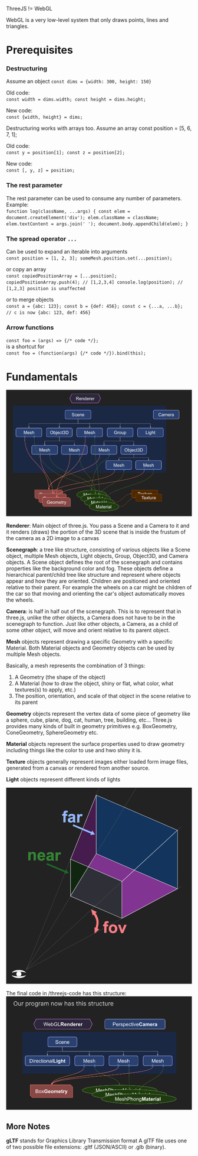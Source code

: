ThreeJS != WebGL

WebGL is a very low-level system that only draws points, lines and triangles.


# Prerequisites

### Destructuring
Assume an object `const dims = {width: 300, height: 150}` 

Old code: \
`
const width = dims.width;
const height = dims.height;
`

New code: \
`
const {width, height} = dims;
`

Destructuring works with arrays too. Assume an array const position = [5, 6, 7, 1];

Old code: \
`
const y = position[1];
const z = position[2];
`

New code: \
`
const [, y, z] = position;
`

### The rest parameter
The rest parameter can be used to consume any number of parameters. Example: \
`
function log(className, ...args) {
   const elem = document.createElement('div');
   elem.className = className;
   elem.textContent = args.join(' ');
   document.body.appendChild(elem);
 }
`

### The spread operator `...`
Can be used to expand an iterable into arguments \
`
const position = [1, 2, 3];
someMesh.position.set(...position);
`

or copy an array \
`
const copiedPositionArray = [...position];
copiedPositionArray.push(4); // [1,2,3,4]
console.log(position); // [1,2,3] position is unaffected
`

or to merge objects \
`
const a = {abc: 123};
const b = {def: 456};
const c = {...a, ...b};  // c is now {abc: 123, def: 456}
`

### Arrow functions
`
const foo = (args) => {/* code */};
` \
is a shortcut for \
`
const foo = (function(args) {/* code */}).bind(this);
`


# Fundamentals

![alt text](image.png)

**Renderer**: Main object of three.js. You pass a Scene and a Camera to it and it renders (draws) the portion of the 3D scene that is inside the frustum of the camera as a 2D image to a canvas

**Scenegraph**: a tree like structure, consisting of various objects like a Scene object, multiple Mesh objects, Light objects, Group, Object3D, and Camera objects. A Scene object defines the root of the scenegraph and contains properties like the background color and fog. These objects define a hierarchical parent/child tree like structure and represent where objects appear and how they are oriented. Children are positioned and oriented relative to their parent. For example the wheels on a car might be children of the car so that moving and orienting the car's object automatically moves the wheels. 

**Camera**: is half in half out of the scenegraph. This is to represent that in three.js, unlike the other objects, a Camera does not have to be in the scenegraph to function. Just like other objects, a Camera, as a child of some other object, will move and orient relative to its parent object.

**Mesh** objects represent drawing a specific Geometry with a specific Material. Both Material objects and Geometry objects can be used by multiple Mesh objects. 

Basically, a mesh represents the combination of 3 things:
1. A Geometry (the shape of the object)
2. A Material (how to draw the object, shiny or flat, what color, what textures(s) to apply, etc.)
3. The position, orientation, and scale of that object in the scene relative to its parent

**Geometry** objects represent the vertex data of some piece of geometry like a sphere, cube, plane, dog, cat, human, tree, building, etc... Three.js provides many kinds of built in geometry primitives e.g. BoxGeometry, ConeGeometry, SphereGeometry etc.

**Material** objects represent the surface properties used to draw geometry including things like the color to use and hwo shiny it is.

**Texture** objects generally represent images either loaded form image files, generated from a canvas or rendered from another source.

**Light** objects represent different kinds of lights


![alt text](image-1.png)


The final code in /threejs-code has this structure:
![alt text](image-2.png)


## More Notes
**gLTF** stands for Graphics Library Transmission format
A glTF file uses one of two possible file extensions: .gltf (JSON/ASCII) or .glb (binary).